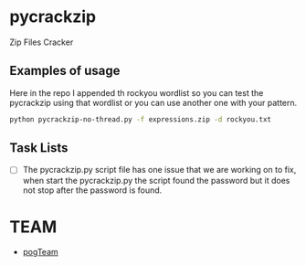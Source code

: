 # pycrackzip
Zip Files Cracker

## Examples of usage

Here in the repo I appended th rockyou wordlist so you can test the pycrackzip using that wordlist or you can use another one with your pattern.

```bash
python pycrackzip-no-thread.py -f expressions.zip -d rockyou.txt
```

## Task Lists
- [ ] The pycrackzip.py script file has one issue that we are working on to fix, when start the pycrackzip.py the script found the password but it does not stop after the password is found.

# TEAM
- [pogTeam](https://github.com/pogTeam/)
